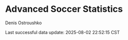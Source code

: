 # Advanced Soccer Statistics
Denis Ostroushko

<!-- gfm -->

Last successful data update: 2025-08-02 22:52:15 CST
